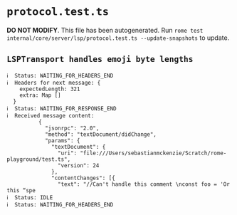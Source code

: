 # `protocol.test.ts`

**DO NOT MODIFY**. This file has been autogenerated. Run `rome test internal/core/server/lsp/protocol.test.ts --update-snapshots` to update.

## `LSPTransport handles emoji byte lengths`

```
ℹ  Status: WAITING_FOR_HEADERS_END
ℹ  Headers for next message: {
    expectedLength: 321
    extra: Map []
  }
ℹ  Status: WAITING_FOR_RESPONSE_END
ℹ  Received message content:
          {
            "jsonrpc": "2.0",
            "method": "textDocument/didChange",
            "params": {
              "textDocument": {
                "uri": "file:///Users/sebastianmckenzie/Scratch/rome-playground/test.ts",
                "version": 24
              },
              "contentChanges": [{
                "text": "//Can't handle this comment \nconst foo = 'Or this “spe
ℹ  Status: IDLE
ℹ  Status: WAITING_FOR_HEADERS_END

```
